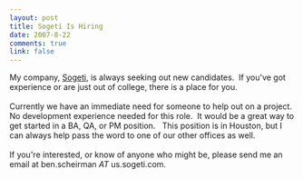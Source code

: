 ```yaml
--- 
layout: post
title: Sogeti Is Hiring
date: 2007-8-22
comments: true
link: false
---
```

My company, <a href="http://www.us.sogeti.com">Sogeti</a>, is always seeking out new candidates.&nbsp; If you've got experience or are just out of college, there is a place for you.<br><br>Currently we have an immediate need for someone to help out on a project.&nbsp; No development experience needed for this role.&nbsp; It would be a great way to get started in a BA, QA, or PM position.&nbsp;&nbsp; This position is in Houston, but I can always help pass the word to one of our other offices as well.<br><br>If you're interested, or know of anyone who might be, please send me an email at ben.scheirman _AT_ us.sogeti.com.<br><p></p>
